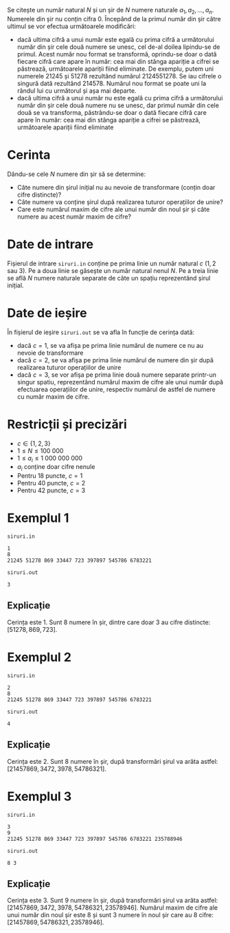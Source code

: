 Se citește un număr natural $N$ și un șir de $N$ numere naturale $a_1, a_2, \dots, a_n$. Numerele din șir nu conțin cifra $0$. Începând de la primul număr din șir către ultimul se vor efectua următoarele modificări:

* dacă ultima cifră a unui număr este egală cu prima cifră a următorului număr din șir cele două numere se unesc, cel de-al doilea lipindu-se de primul. Acest număr nou format se transformă, oprindu-se doar o dată fiecare cifră care apare în număr: cea mai din stânga apariție a cifrei se păstrează, următoarele apariții fiind eliminate. De exemplu, putem uni numerele $21245$ și $51278$ rezultând numărul $2124551278$. Se iau cifrele o singură dată rezultând $214578$. Numărul nou format se poate uni la rândul lui cu următorul și așa mai departe.
* dacă ultima cifră a unui număr nu este egală cu prima cifră a următorului număr din șir cele două numere nu se unesc, dar primul număr din cele două se va transforma, păstrându-se doar o dată fiecare cifră care apare în număr: cea mai din stânga apariție a cifrei se păstrează, următoarele apariții fiind eliminate

# Cerinta

Dându-se cele $N$ numere din șir să se determine:

* Câte numere din șirul inițial nu au nevoie de transformare (conțin doar cifre distincte)?
* Câte numere va conține șirul după realizarea tuturor operațiilor de unire?
* Care este numărul maxim de cifre ale unui număr din noul șir și câte numere au acest număr maxim de cifre?

# Date de intrare

Fișierul de intrare `siruri.in` conține pe prima linie un număr natural $c$ ($1, 2$ sau $3$). Pe a doua linie se găsește un număr natural nenul $N$. Pe a treia linie se află $N$ numere naturale separate de câte un spațiu reprezentând șirul inițial.

# Date de ieșire

În fișierul de ieșire `siruri.out` se va afla în funcție de cerința dată:

* dacă $c = 1$, se va afișa pe prima linie numărul de numere ce nu au nevoie de transformare
* dacă $c = 2$, se va afișa pe prima linie numărul de numere din șir după realizarea tuturor operațiilor de unire
* dacă $c = 3$, se vor afișa pe prima linie două numere separate printr-un singur spatiu, reprezentând numărul maxim de cifre ale unui număr după efectuarea operațiilor de unire, respectiv numărul de astfel de numere cu număr maxim de cifre.

# Restricții și precizări

* $c \in \{1, 2, 3\}$
* $1 \leq N \leq 100 \ 000$
* $1 \leq a_i \leq 1 \ 000 \ 000 \ 000$
* $a_i$ conține doar cifre nenule
* Pentru $18$ puncte, $c = 1$
* Pentru $40$ puncte, $c = 2$
* Pentru $42$ puncte, $c = 3$

# Exemplul 1

`siruri.in`
```
1
8
21245 51278 869 33447 723 397897 545786 6783221
```

`siruri.out`
```
3
```

## Explicație

Cerința este $1$. Sunt $8$ numere în șir, dintre care doar $3$ au cifre distincte: [$51278, 869, 723$].

# Exemplul 2


`siruri.in`
```
2
8
21245 51278 869 33447 723 397897 545786 6783221
```

`siruri.out`
```
4
```

## Explicație

Cerința este $2$. Sunt $8$ numere în șir, după transformări șirul va arăta astfel: [$21457869, 3472, 3978, 54786321$].

# Exemplul 3


`siruri.in`
```
3
9
21245 51278 869 33447 723 397897 545786 6783221 235788946
```

`siruri.out`
```
8 3
```

## Explicație

Cerința este $3$. Sunt $9$ numere în șir, după transformări șirul va arăta astfel: [$21457869, 3472, 3978, 54786321, 23578946$]. Numărul maxim de cifre ale unui număr din noul șir este $8$ și sunt $3$ numere în noul șir care au $8$ cifre: [$21457869, 54786321, 23578946$].

